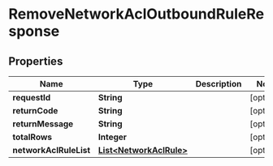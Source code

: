 
# RemoveNetworkAclOutboundRuleResponse

## Properties
Name | Type | Description | Notes
------------ | ------------- | ------------- | -------------
**requestId** | **String** |  |  [optional]
**returnCode** | **String** |  |  [optional]
**returnMessage** | **String** |  |  [optional]
**totalRows** | **Integer** |  |  [optional]
**networkAclRuleList** | [**List&lt;NetworkAclRule&gt;**](NetworkAclRule.md) |  |  [optional]



